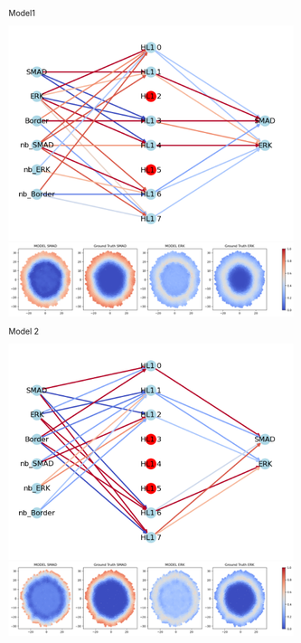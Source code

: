 Model1

![alt text](image.png)
![alt text](image-1.png)

Model 2

![alt text](image-2.png)
![alt text](image-3.png)